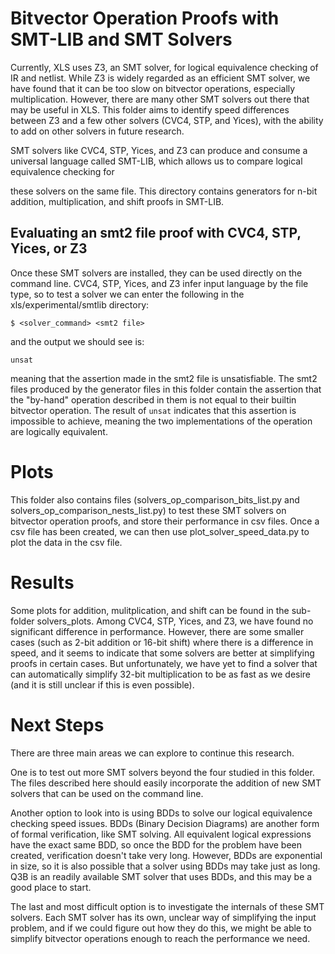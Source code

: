 # Bitvector Operation Proofs with SMT-LIB and SMT Solvers

Currently, XLS uses Z3, an SMT solver, for logical equivalence checking of IR
and netlist. While Z3 is widely regarded as an efficient SMT solver, we have
found that it can be too slow on bitvector operations, especially
multiplication. However, there are many other SMT solvers out there that may
be useful in XLS. This folder aims to identify speed differences between
Z3 and a few other solvers (CVC4, STP, and Yices), with the ability to add
on other solvers in future research.

SMT solvers like CVC4, STP, Yices, and Z3 can produce and consume a universal language
called SMT-LIB, which allows us to compare logical equivalence checking for

these solvers on the same file. This directory contains generators for n-bit
addition, multiplication, and shift proofs in SMT-LIB.

## Evaluating an smt2 file proof with CVC4, STP, Yices, or Z3

Once these SMT solvers are installed, they can be used directly on the command line.
CVC4, STP, Yices, and Z3 infer input language by the file type, so to test a
solver we can enter the following in the xls/experimental/smtlib directory:


```
$ <solver_command> <smt2 file>
```

and the output we should see is:

```
unsat
```

meaning that the assertion made in the smt2 file is unsatisfiable. The smt2 files
produced by the generator files in this folder contain the assertion that the "by-hand"
operation described in them is not equal to their builtin bitvector operation. The
result of ``unsat`` indicates that this assertion is impossible to achieve, meaning
the two implementations of the operation are logically equivalent.

# Plots

This folder also contains files (solvers\_op\_comparison\_bits\_list.py and
solvers\_op\_comparison\_nests\_list.py) to test these SMT solvers on bitvector
operation proofs, and store their performance in csv files. Once a csv file has
been created, we can then use plot\_solver\_speed\_data.py to plot the data in
the csv file.

# Results

Some plots for addition, mulitplication, and shift can be found in the
sub-folder solvers\_plots. Among CVC4, STP, Yices, and Z3, we have found no
significant difference in performance. However, there are some smaller cases
(such as 2-bit addition or 16-bit shift) where there is a difference in speed,
and it seems to indicate that some solvers are better at simplifying proofs in
certain cases. But unfortunately, we have yet to find a solver that can
automatically simplify 32-bit multiplication to be as fast as we desire (and it
is still unclear if this is even possible).

# Next Steps

There are three main areas we can explore to continue this research.

One is to test out more SMT solvers beyond the four studied in this folder. The files
described here should easily incorporate the addition of new SMT solvers that
can be used on the command line.

Another option to look into is using BDDs to solve our logical equivalence
checking speed issues. BDDs (Binary Decision Diagrams) are another form of
formal verification, like SMT solving. All equivalent logical expressions have
the exact same BDD, so once the BDD for the problem have been created,
verification doesn't take very long. However, BDDs are exponential in size, so
it is also possible that a solver using BDDs may take just as long. Q3B is an
readily available SMT solver that uses BDDs, and this may be a good place to
start.

The last and most difficult option is to investigate the internals of these SMT
solvers. Each SMT solver has its own, unclear way of simplifying the input
problem, and if we could figure out how they do this, we might be able to
simplify bitvector operations enough to reach the performance we need.
